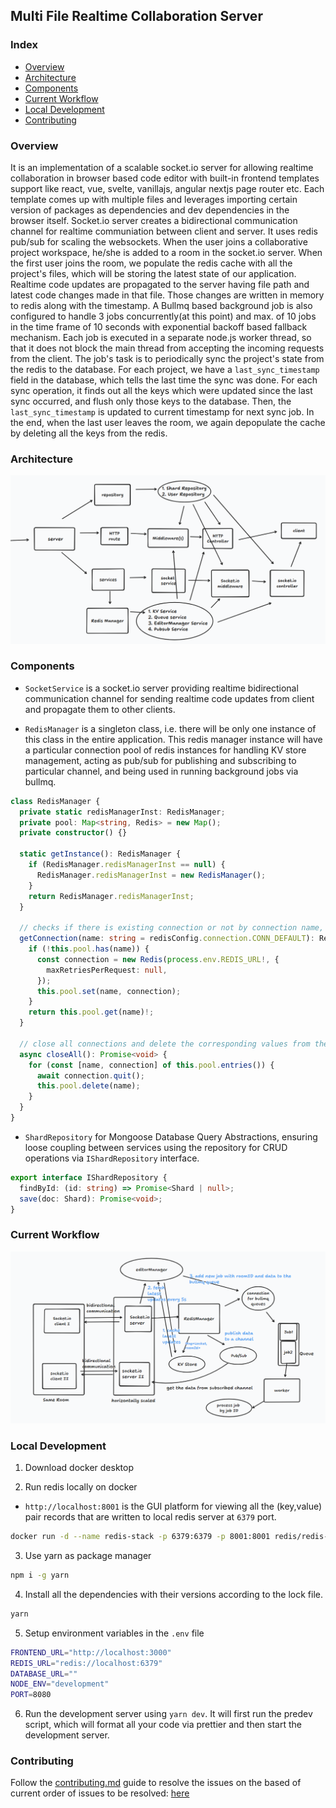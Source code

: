## Multi File Realtime Collaboration Server

### Index

- [Overview](#overview)
- [Architecture]()
- [Components](#components)
- [Current Workflow](#current-workflow)
- [Local Development](#local-development)
- [Contributing](#contributing)

### Overview

It is an implementation of a scalable socket.io server for allowing realtime collaboration in browser based code editor with built-in frontend templates support like react, vue, svelte, vanillajs, angular nextjs page router etc. Each template comes up with multiple files and leverages importing certain version of packages as dependencies and dev dependencies in the browser itself. Socket.io server creates a bidirectional communication channel for realtime communiation between client and server. It uses redis pub/sub for scaling the websockets. When the user joins a collaborative project workspace, he/she is added to a room in the socket.io server. When the first user joins the room, we populate the redis cache with all the project's files, which will be storing the latest state of our application. Realtime code updates are propagated to the server having file path and latest code changes made in that file. Those changes are written in memory to redis along with the timestamp. A Bullmq based background job is also configured to handle 3 jobs concurrently(at this point) and max. of 10 jobs in the time frame of 10 seconds with exponential backoff based fallback mechanism. Each job is executed in a separate node.js worker thread, so that it does not block the main thread from accepting the incoming requests from the client. The job's task is to periodically sync the project's state from the redis to the database. For each project, we have a `last_sync_timestamp` field in the database, which tells the last time the sync was done. For each sync operation, it finds out all the keys which were updated since the last sync occurred, and flush only those keys to the database. Then, the `last_sync_timestamp` is updated to current timestamp for next sync job. In the end, when the last user leaves the room, we again depopulate the cache by deleting all the keys from the redis.

### Architecture

![system architecture](/public/architecture.png)

### Components

- `SocketService` is a socket.io server providing realtime bidirectional communication channel for sending realtime code updates from client and propagate them to other clients.

- `RedisManager` is a singleton class, i.e. there will be only one instance of this class in the entire application. This redis manager instance will have a particular connection pool of redis instances for handling KV store management, acting as pub/sub for publishing and subscribing to particular channel, and being used in running background jobs via bullmq.

```typescript
class RedisManager {
  private static redisManagerInst: RedisManager;
  private pool: Map<string, Redis> = new Map();
  private constructor() {}

  static getInstance(): RedisManager {
    if (RedisManager.redisManagerInst == null) {
      RedisManager.redisManagerInst = new RedisManager();
    }
    return RedisManager.redisManagerInst;
  }

  // checks if there is existing connection or not by connection name, and if not create new connection and add it to the pool
  getConnection(name: string = redisConfig.connection.CONN_DEFAULT): Redis {
    if (!this.pool.has(name)) {
      const connection = new Redis(process.env.REDIS_URL!, {
        maxRetriesPerRequest: null,
      });
      this.pool.set(name, connection);
    }
    return this.pool.get(name)!;
  }

  // close all connections and delete the corresponding values from the in-memory map
  async closeAll(): Promise<void> {
    for (const [name, connection] of this.pool.entries()) {
      await connection.quit();
      this.pool.delete(name);
    }
  }
}
```

- `ShardRepository` for Mongoose Database Query Abstractions, ensuring loose coupling between services using the repository for CRUD operations via `IShardRepository` interface.

```typescript
export interface IShardRepository {
  findById: (id: string) => Promise<Shard | null>;
  save(doc: Shard): Promise<void>;
}
```

### Current Workflow

![Current Workflow](/public/workflow.png)

### Local Development

1. Download docker desktop

2. Run redis locally on docker

- `http://localhost:8001` is the GUI platform for viewing all the (key,value) pair records that are written to local redis server at `6379` port.

```bash
docker run -d --name redis-stack -p 6379:6379 -p 8001:8001 redis/redis-stack:latest
```

3. Use yarn as package manager

```bash
npm i -g yarn
```

4. Install all the dependencies with their versions according to the lock file.

```bash
yarn
```

5. Setup environment variables in the `.env` file

```bash
FRONTEND_URL="http://localhost:3000"
REDIS_URL="redis://localhost:6379"
DATABASE_URL=""
NODE_ENV="development"
PORT=8080
```

6. Run the development server using `yarn dev`. It will first run the predev script, which will format all your code via prettier and then start the development server.

### Contributing
Follow the [contributing.md](https://github.com/codeshardlabs/multi-file-collab/blob/main/contributing.md) guide to resolve the issues on the based of current order of issues to be resolved: [here](https://doc.clickup.com/9016677894/d/h/8cpz5g6-236/55cb95fbe534cf5)